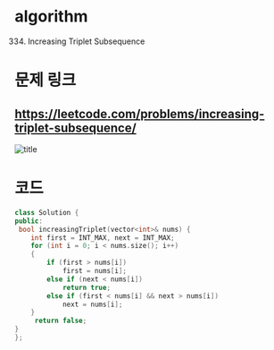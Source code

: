 # algorithm 
334. Increasing Triplet Subsequence





# 문제 링크  
## https://leetcode.com/problems/increasing-triplet-subsequence/

![title](https://github.com/jungmin3834/algorithm/blob/master/image/increasing-triplet-subsequence.png)

# 코드

```cpp
class Solution {
public:
 bool increasingTriplet(vector<int>& nums) {
	int first = INT_MAX, next = INT_MAX;
	for (int i = 0; i < nums.size(); i++)
	{
		if (first > nums[i])
			first = nums[i];
		else if (next < nums[i])
			return true;
		else if (first < nums[i] && next > nums[i])
			next = nums[i];
	}
     return false;
}
};
```
